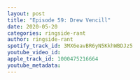 ```yaml
---
layout: post
title: "Episode 59: Drew Vencill"
date: 2020-05-20
categories: ringside-rant
author: ringside-rant
spotify_track_id: 3MX6eavBR6yN5KkhWBDJz5
youtube_video_id: 
apple_track_id: 1000475216664
youtube_metadata: 
---
```

